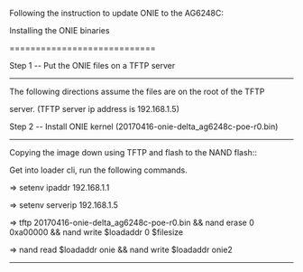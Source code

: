 Following the instruction to update ONIE to the AG6248C:

Installing the ONIE binaries

============================

Step 1 -- Put the ONIE files on a TFTP server

---------------------------------------------

The following directions assume the files are on the root of the TFTP

server. (TFTP server ip address is 192.168.1.5)

Step 2 -- Install ONIE kernel (20170416-onie-delta_ag6248c-poe-r0.bin)

-----------------------------------------------

Copying the image down using TFTP and flash to the NAND flash::

  

  Get into loader cli, run the following commands.

  => setenv ipaddr 192.168.1.1

  => setenv serverip 192.168.1.5

  => tftp 20170416-onie-delta_ag6248c-poe-r0.bin && nand erase 0 0xa00000 && nand write $loadaddr 0 $filesize

  => nand read $loadaddr onie && nand write $loadaddr onie2

------------------

